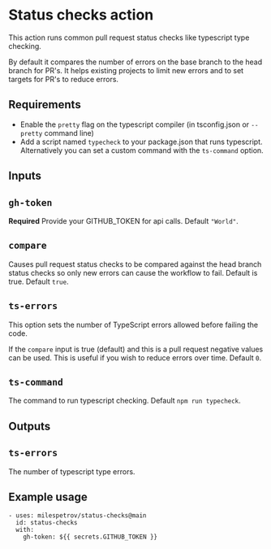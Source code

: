 # Status checks action

This action runs common pull request status checks like typescript type checking.

By default it compares the number of errors on the base branch to the head branch for PR's. It helps existing projects to limit new errors and to set targets for PR's to reduce errors.

## Requirements

- Enable the `pretty` flag on the typescript compiler (in tsconfig.json or `--pretty` command line)
- Add a script named `typecheck` to your package.json that runs typescript. Alternatively you can set a custom command with the `ts-command` option.

## Inputs

## `gh-token`

**Required** Provide your GITHUB_TOKEN for api calls. Default `"World"`.

## `compare`

Causes pull request status checks to be compared against the head branch status checks so only new errors can cause the workflow to fail. Default is true. Default `true`.

## `ts-errors`

This option sets the number of TypeScript errors allowed before failing the code.

If the `compare` input is true (default) and this is a pull request
negative values can be used. This is useful if you wish to reduce errors over time. Default `0`.

## `ts-command`

The command to run typescript checking. Default `npm run typecheck`.

## Outputs

## `ts-errors`

The number of typescript type errors.

## Example usage

```
- uses: milespetrov/status-checks@main
  id: status-checks
  with:
    gh-token: ${{ secrets.GITHUB_TOKEN }}
```
